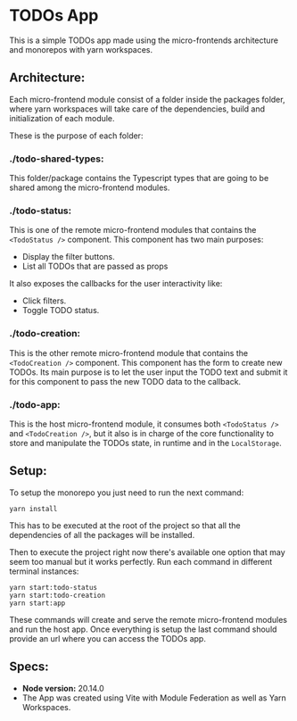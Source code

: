 # TODOs App
This is a simple TODOs app made using the micro-frontends architecture and monorepos with yarn workspaces.

## Architecture:
Each micro-frontend module consist of a folder inside the packages folder, where yarn workspaces will take care of the dependencies, build and initialization of each module.

These is the purpose of each folder:

### ./todo-shared-types:
This folder/package contains the Typescript types that are going to be shared among the micro-frontend modules.

### ./todo-status:
This is one of the remote micro-frontend modules that contains the `<TodoStatus />` component. This component has two main purposes:
- Display the filter buttons.
- List all TODOs that are passed as props

It also exposes the callbacks for the user interactivity like:
- Click filters.
- Toggle TODO status.

### ./todo-creation:
This is the other remote micro-frontend module that contains the `<TodoCreation />` component. This component has the form to create new TODOs.
Its main purpose is to let the user input the TODO text and submit it for this component to pass the new TODO data to the callback.

### ./todo-app:
This is the host micro-frontend module, it consumes both `<TodoStatus />` and `<TodoCreation />`, but it also is in charge of the core functionality to store and manipulate the TODOs state, in runtime and in the `LocalStorage`.

## Setup:
To setup the monorepo you just need to run the next command:
```
yarn install
```
This has to be executed at the root of the project so that all the dependencies of all the packages will be installed.

Then to execute the project right now there's available one option that may seem too manual but it works perfectly. Run each command in different terminal instances:
```
yarn start:todo-status
yarn start:todo-creation
yarn start:app
```
These commands will create and serve the remote micro-frontend modules and run the host app. Once everything is setup the last command should provide an url where you can access the TODOs app.

## Specs:
- **Node version:** 20.14.0
- The App was created using Vite with Module Federation as well as Yarn Workspaces.
